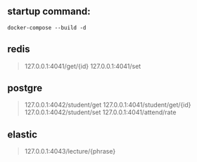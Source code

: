 startup command:
----------------
```
docker-compose --build -d
```
redis
-----
> 127.0.0.1:4041/get/{id}
> 127.0.0.1:4041/set

postgre
-------
> 127.0.0.1:4042/student/get
> 127.0.0.1:4041/student/get/{id}
> 127.0.0.1:4042/student/set
> 127.0.0.1:4041/attend/rate

elastic
-------
> 127.0.0.1:4043/lecture/{phrase}
